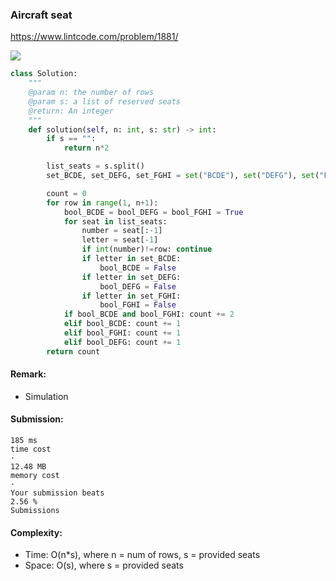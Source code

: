 ### Aircraft seat
https://www.lintcode.com/problem/1881/

<p>
    <img src="../images/1881_Aircraft.png” width="500" />
</p>

```python
class Solution:
    """
    @param n: the number of rows
    @param s: a list of reserved seats
    @return: An integer
    """
    def solution(self, n: int, s: str) -> int:
        if s == "":
            return n*2

        list_seats = s.split()
        set_BCDE, set_DEFG, set_FGHI = set("BCDE"), set("DEFG"), set("FGHI")

        count = 0
        for row in range(1, n+1):
            bool_BCDE = bool_DEFG = bool_FGHI = True
            for seat in list_seats:
                number = seat[:-1]
                letter = seat[-1]
                if int(number)!=row: continue
                if letter in set_BCDE:
                    bool_BCDE = False
                if letter in set_DEFG:
                    bool_DEFG = False
                if letter in set_FGHI:
                    bool_FGHI = False
            if bool_BCDE and bool_FGHI: count += 2
            elif bool_BCDE: count += 1
            elif bool_FGHI: count += 1
            elif bool_DEFG: count += 1
        return count                           
```

#### Remark:
- Simulation
#### Submission:
```
185 ms
time cost
·
12.48 MB
memory cost
·
Your submission beats
2.56 %
Submissions                                                              
```
#### Complexity:
- Time: O(n*s), where n = num of rows, s = provided seats
- Space: O(s), where s = provided seats
